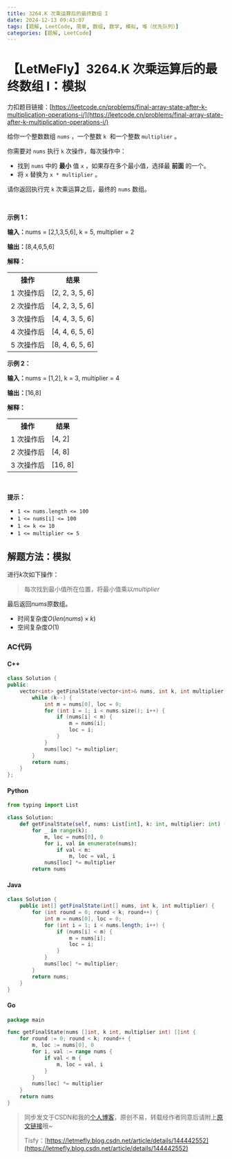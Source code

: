 ```yaml
---
title: 3264.K 次乘运算后的最终数组 I
date: 2024-12-13 09:43:07
tags: [题解, LeetCode, 简单, 数组, 数学, 模拟, 堆（优先队列）]
categories: [题解, LeetCode]
---
```


# 【LetMeFly】3264.K 次乘运算后的最终数组 I：模拟

力扣题目链接：[https://leetcode.cn/problems/final-array-state-after-k-multiplication-operations-i/](https://leetcode.cn/problems/final-array-state-after-k-multiplication-operations-i/)

<p>给你一个整数数组&nbsp;<code>nums</code>&nbsp;，一个整数&nbsp;<code>k</code>&nbsp;&nbsp;和一个整数&nbsp;<code>multiplier</code>&nbsp;。</p>

<p>你需要对 <code>nums</code>&nbsp;执行 <code>k</code>&nbsp;次操作，每次操作中：</p>

<ul>
	<li>找到 <code>nums</code>&nbsp;中的 <strong>最小</strong>&nbsp;值&nbsp;<code>x</code>&nbsp;，如果存在多个最小值，选择最 <strong>前面</strong>&nbsp;的一个。</li>
	<li>将 <code>x</code>&nbsp;替换为&nbsp;<code>x * multiplier</code>&nbsp;。</li>
</ul>

<p>请你返回执行完 <code>k</code>&nbsp;次乘运算之后，最终的 <code>nums</code>&nbsp;数组。</p>

<p>&nbsp;</p>

<p><strong class="example">示例 1：</strong></p>

<div class="example-block">
<p><span class="example-io"><b>输入：</b>nums = [2,1,3,5,6], k = 5, multiplier = 2</span></p>

<p><span class="example-io"><b>输出：</b>[8,4,6,5,6]</span></p>

<p><strong>解释：</strong></p>

<table>
	<tbody>
		<tr>
			<th>操作</th>
			<th>结果</th>
		</tr>
		<tr>
			<td>1 次操作后</td>
			<td>[2, 2, 3, 5, 6]</td>
		</tr>
		<tr>
			<td>2 次操作后</td>
			<td>[4, 2, 3, 5, 6]</td>
		</tr>
		<tr>
			<td>3 次操作后</td>
			<td>[4, 4, 3, 5, 6]</td>
		</tr>
		<tr>
			<td>4 次操作后</td>
			<td>[4, 4, 6, 5, 6]</td>
		</tr>
		<tr>
			<td>5 次操作后</td>
			<td>[8, 4, 6, 5, 6]</td>
		</tr>
	</tbody>
</table>
</div>

<p><strong class="example">示例 2：</strong></p>

<div class="example-block">
<p><span class="example-io"><b>输入：</b></span>nums = [1,2], k = 3, multiplier = 4</p>

<p><span class="example-io"><b>输出：</b></span>[16,8]</p>

<p><strong>解释：</strong></p>

<table>
	<tbody>
		<tr>
			<th>操作</th>
			<th>结果</th>
		</tr>
		<tr>
			<td>1 次操作后</td>
			<td>[4, 2]</td>
		</tr>
		<tr>
			<td>2 次操作后</td>
			<td>[4, 8]</td>
		</tr>
		<tr>
			<td>3 次操作后</td>
			<td>[16, 8]</td>
		</tr>
	</tbody>
</table>
</div>

<p>&nbsp;</p>

<p><strong>提示：</strong></p>

<ul>
	<li><code>1 &lt;= nums.length &lt;= 100</code></li>
	<li><code>1 &lt;= nums[i] &lt;= 100</code></li>
	<li><code>1 &lt;= k &lt;= 10</code></li>
	<li><code>1 &lt;= multiplier &lt;= 5</code></li>
</ul>


    
## 解题方法：模拟

进行$k$次如下操作：

> 每次找到最小值所在位置，将最小值乘以$multiplier$

最后返回$nums$原数组。

+ 时间复杂度$O(len(nums)\times k)$
+ 空间复杂度$O(1)$

### AC代码

#### C++

```cpp
class Solution {
public:
    vector<int> getFinalState(vector<int>& nums, int k, int multiplier) {
        while (k--) {
            int m = nums[0], loc = 0;
            for (int i = 1; i < nums.size(); i++) {
                if (nums[i] < m) {
                    m = nums[i];
                    loc = i;
                }
            }
            nums[loc] *= multiplier;
        }
        return nums;
    }
};
```

#### Python

```python
from typing import List

class Solution:
    def getFinalState(self, nums: List[int], k: int, multiplier: int) -> List[int]:
        for _ in range(k):
            m, loc = nums[0], 0
            for i, val in enumerate(nums):
                if val < m:
                    m, loc = val, i
            nums[loc] *= multiplier
        return nums
```

#### Java

```java
class Solution {
    public int[] getFinalState(int[] nums, int k, int multiplier) {
        for (int round = 0; round < k; round++) {
            int m = nums[0], loc = 0;
            for (int i = 1; i < nums.length; i++) {
                if (nums[i] < m) {
                    m = nums[i];
                    loc = i;
                }
            }
            nums[loc] *= multiplier;
        }
        return nums;
    }
}
```

#### Go

```go
package main

func getFinalState(nums []int, k int, multiplier int) []int {
    for round := 0; round < k; round++ {
        m, loc := nums[0], 0
        for i, val := range nums {
            if val < m {
                m, loc = val, i
            }
        }
        nums[loc] *= multiplier
    }
    return nums
}
```

> 同步发文于CSDN和我的[个人博客](https://blog.letmefly.xyz/)，原创不易，转载经作者同意后请附上[原文链接](https://blog.letmefly.xyz/2024/12/13/LeetCode%203264.K%E6%AC%A1%E4%B9%98%E8%BF%90%E7%AE%97%E5%90%8E%E7%9A%84%E6%9C%80%E7%BB%88%E6%95%B0%E7%BB%84I/)哦~
>
> Tisfy：[https://letmefly.blog.csdn.net/article/details/144442552](https://letmefly.blog.csdn.net/article/details/144442552)
